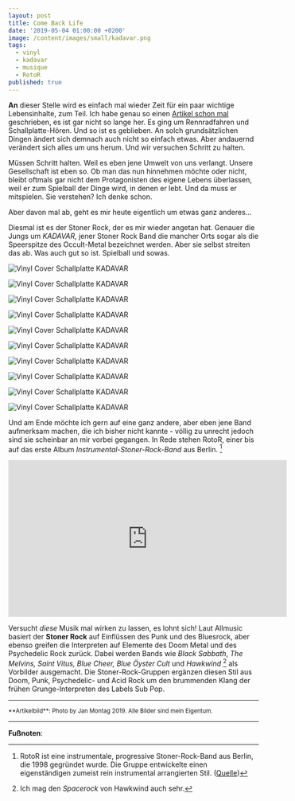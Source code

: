 ```yaml
---
layout: post
title: Come Back Life
date: '2019-05-04 01:00:00 +0200'
image: /content/images/small/kadavar.png
tags:
  - vinyl
  - kadavar
  - musique
  - RotoR
published: true
---
```

**An** dieser Stelle wird es einfach mal wieder Zeit für ein paar wichtige Lebensinhalte, zum Teil. Ich habe genau so einen [Artikel schon mal](/2017/03/05/lebensinhalte-zum-teil/) geschrieben, es ist gar nicht so lange her. Es ging um Rennradfahren und Schallplatte-Hören. Und so ist es geblieben. An solch grundsätzlichen Dingen ändert sich demnach auch nicht so einfach etwas. Aber andauernd verändert sich alles um uns herum. Und wir versuchen Schritt zu halten.

Müssen Schritt halten. Weil es eben jene Umwelt von uns verlangt. Unsere Gesellschaft ist eben so. Ob man das nun hinnehmen möchte oder nicht, bleibt oftmals gar nicht dem Protagonisten des eigene Lebens überlassen, weil er zum Spielball der Dinge wird, in denen er lebt. Und da muss er mitspielen. Sie verstehen? Ich denke schon.

Aber davon mal ab, geht es mir heute eigentlich um etwas ganz anderes…

Diesmal ist es der Stoner Rock, der es mir wieder angetan hat. Genauer die Jungs um *KADAVAR*, jener Stoner Rock Band die mancher Orts sogar als die Speerspitze des Occult-Metal bezeichnet werden. Aber sie selbst streiten das ab. Was auch gut so ist. Spielball und sowas.

![Vinyl Cover Schallplatte KADAVAR](/content/images/2019/05/kadavar/1.png)

![Vinyl Cover Schallplatte KADAVAR](/content/images/2019/05/kadavar/1.5.png)

![Vinyl Cover Schallplatte KADAVAR](/content/images/2019/05/kadavar/2.png)

![Vinyl Cover Schallplatte KADAVAR](/content/images/2019/05/kadavar/3.png)

![Vinyl Cover Schallplatte KADAVAR](/content/images/2019/05/kadavar/4.png)

![Vinyl Cover Schallplatte KADAVAR](/content/images/2019/05/kadavar/5.png)

![Vinyl Cover Schallplatte KADAVAR](/content/images/2019/05/kadavar/5.5.png)

![Vinyl Cover Schallplatte KADAVAR](/content/images/2019/05/kadavar/6.png)

![Vinyl Cover Schallplatte KADAVAR](/content/images/2019/05/kadavar/7.png)

![Vinyl Cover Schallplatte KADAVAR](/content/images/2019/05/kadavar/8.png)

Und am Ende möchte ich gern auf eine ganz andere, aber eben jene Band aufmerksam machen, die ich bisher nicht kannte - völlig zu unrecht jedoch sind sie scheinbar an mir vorbei gegangen. In Rede stehen RotoR, einer bis auf das erste Album *Instrumental-Stoner-Rock-Band* aus Berlin. [^1]

<div align="center">
  <iframe width="560" height="315" src="https://www.youtube.com/embed/nFTCGS2aZtA" frameborder="0" allow="accelerometer; autoplay; encrypted-media; gyroscope; picture-in-picture" allowfullscreen></iframe>
</div>

Versucht *diese* Musik mal wirken zu lassen, es lohnt sich! Laut Allmusic basiert der **Stoner Rock** auf Einflüssen des Punk und des Bluesrock, aber ebenso greifen die Interpreten auf Elemente des Doom Metal und des Psychedelic Rock zurück. Dabei werden Bands wie *Black Sabbath*, *The Melvins, Saint Vitus, Blue Cheer, Blue Öyster Cult* und *Hawkwind* [^2] als Vorbilder ausgemacht. Die Stoner-Rock-Gruppen ergänzen diesen Stil aus Doom, Punk, Psychedelic- und Acid Rock um den brummenden Klang der frühen Grunge-Interpreten des Labels Sub Pop.

---

<small>
**Artikelbild**: Photo by Jan Montag 2019. Alle Bilder sind mein Eigentum.
</small>

---

**Fußnoten**:

[^1]: RotoR ist eine instrumentale, progressive Stoner-Rock-Band aus Berlin, die 1998 gegründet wurde. Die Gruppe entwickelte einen eigenständigen zumeist rein instrumental arrangierten Stil. ([Quelle](https://de.wikipedia.org/wiki/RotoR))
[^2]: Ich mag den *Spacerock* von Hawkwind auch sehr.
